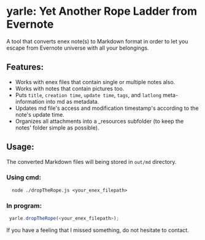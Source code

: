 

# yarle: Yet Another Rope Ladder from Evernote

A tool that converts enex note(s) to Markdown format in order to let you escape from Evernote universe with all your belongings.

## Features:

- Works with enex files that contain single or multiple notes also.
- Works with notes that contain pictures too.
- Puts `title`, `creation time`, `update time`, `tags`, and `latlong` meta-information into md as metadata.
- Updates md file's access and modification timestamp's according to the note's update time.
- Organizes all attachments into a _resources subfolder (to keep the notes' folder simple as possible).

## Usage:

The converted Markdown files will being stored in `out/md` directory.

### Using cmd: 
```shell
  node ./dropTheRope.js <your_enex_filepath>
```

### In program: 

```javascript
 yarle.dropTheRope(<your_enex_filepath>);
```


If you have a feeling that I missed something, do not hesitate to contact.

